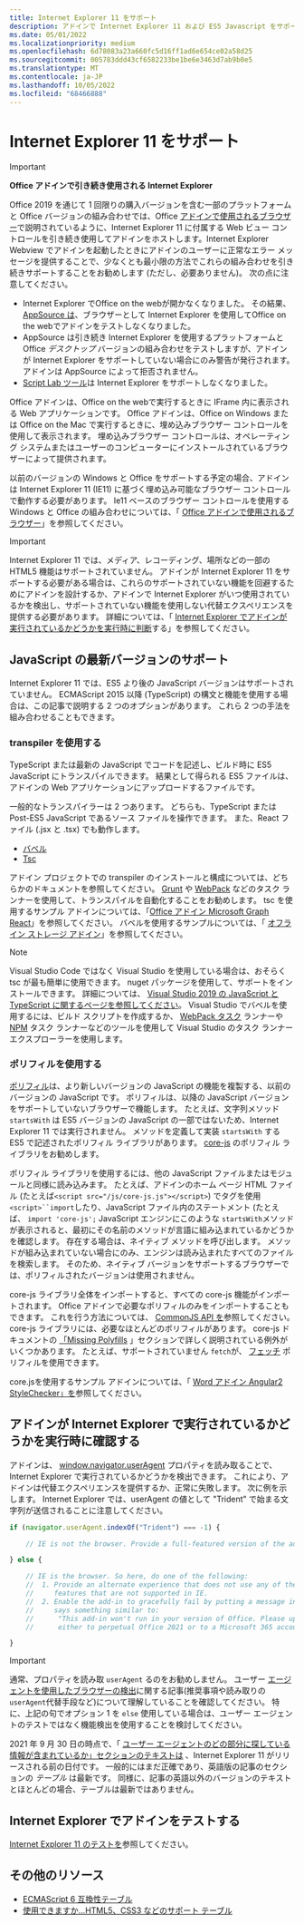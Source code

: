 ```yaml
---
title: Internet Explorer 11 をサポート
description: アドインで Internet Explorer 11 および ES5 Javascript をサポートする方法について説明します。
ms.date: 05/01/2022
ms.localizationpriority: medium
ms.openlocfilehash: 6d78083a23a660fc5d16ff1ad6e654ce02a58d25
ms.sourcegitcommit: 005783ddd43cf6582233be1be6e3463d7ab9b0e5
ms.translationtype: MT
ms.contentlocale: ja-JP
ms.lasthandoff: 10/05/2022
ms.locfileid: "68466888"
---
```

# <a name="support-internet-explorer-11"></a>Internet Explorer 11 をサポート

> [!IMPORTANT]
> **Office アドインで引き続き使用される Internet Explorer**
>
> Office 2019 を通じて 1 回限りの購入バージョンを含む一部のプラットフォームと Office バージョンの組み合わせでは、Office [アドインで使用されるブラウザー](../concepts/browsers-used-by-office-web-add-ins.md)で説明されているように、Internet Explorer 11 に付属する Web ビュー コントロールを引き続き使用してアドインをホストします。Internet Explorer Webview でアドインを起動したときにアドインのユーザーに正常なエラー メッセージを提供することで、少なくとも最小限の方法でこれらの組み合わせを引き続きサポートすることをお勧めします (ただし、必要ありません)。 次の点に注意してください。
>
> - Internet Explorer でOffice on the webが開かなくなりました。 その結果、[AppSource は](/office/dev/store/submit-to-appsource-via-partner-center)、ブラウザーとして Internet Explorer を使用してOffice on the webでアドインをテストしなくなりました。
> - AppSource は引き続き Internet Explorer を使用するプラットフォームと Office *デスクトップ* バージョンの組み合わせをテストしますが、アドインが Internet Explorer をサポートしていない場合にのみ警告が発行されます。アドインは AppSource によって拒否されません。
> - [Script Lab ツール](../overview/explore-with-script-lab.md)は Internet Explorer をサポートしなくなりました。

Office アドインは、Office on the webで実行するときに IFrame 内に表示される Web アプリケーションです。 Office アドインは、Office on Windows または Office on the Mac で実行するときに、埋め込みブラウザー コントロールを使用して表示されます。 埋め込みブラウザー コントロールは、オペレーティング システムまたはユーザーのコンピューターにインストールされているブラウザーによって提供されます。

以前のバージョンの Windows と Office をサポートする予定の場合、アドインは Internet Explorer 11 (IE11) に基づく埋め込み可能なブラウザー コントロールで動作する必要があります。 Ie11 ベースのブラウザー コントロールを使用する Windows と Office の組み合わせについては、「 [Office アドインで使用されるブラウザー](../concepts/browsers-used-by-office-web-add-ins.md)」を参照してください。

> [!IMPORTANT]
> Internet Explorer 11 では、メディア、レコーディング、場所などの一部の HTML5 機能はサポートされていません。 アドインが Internet Explorer 11 をサポートする必要がある場合は、これらのサポートされていない機能を回避するためにアドインを設計するか、アドインで Internet Explorer がいつ使用されているかを検出し、サポートされていない機能を使用しない代替エクスペリエンスを提供する必要があります。 詳細については、「 [Internet Explorer でアドインが実行されているかどうかを実行時に判断](#determine-at-runtime-if-the-add-in-is-running-in-internet-explorer)する」を参照してください。

## <a name="support-for-recent-versions-of-javascript"></a>JavaScript の最新バージョンのサポート

Internet Explorer 11 では、ES5 より後の JavaScript バージョンはサポートされていません。 ECMAScript 2015 以降 (TypeScript) の構文と機能を使用する場合は、この記事で説明する 2 つのオプションがあります。 これら 2 つの手法を組み合わせることもできます。

### <a name="use-a-transpiler"></a>transpiler を使用する

TypeScript または最新の JavaScript でコードを記述し、ビルド時に ES5 JavaScript にトランスパイルできます。 結果として得られる ES5 ファイルは、アドインの Web アプリケーションにアップロードするファイルです。

一般的なトランスパイラーは 2 つあります。 どちらも、TypeScript または Post-ES5 JavaScript であるソース ファイルを操作できます。 また、React ファイル (.jsx と .tsx) でも動作します。

- [バベル](https://babeljs.io/)
- [Tsc](https://www.typescriptlang.org/index.html)

アドイン プロジェクトでの transpiler のインストールと構成については、どちらかのドキュメントを参照してください。 [Grunt](https://gruntjs.com/) や [WebPack](https://webpack.js.org/) などのタスク ランナーを使用して、トランスパイルを自動化することをお勧めします。 tsc を使用するサンプル アドインについては、「[Office アドイン Microsoft Graph React](https://github.com/OfficeDev/Office-Add-in-samples/tree/main/Samples/auth/Office-Add-in-Microsoft-Graph-React)」を参照してください。 バベルを使用するサンプルについては、「 [オフライン ストレージ アドイン](https://github.com/OfficeDev/Office-Add-in-samples/tree/main/Samples/Excel.OfflineStorageAddin)」を参照してください。

> [!NOTE]
> Visual Studio Code ではなく Visual Studio を使用している場合は、おそらく tsc が最も簡単に使用できます。 nuget パッケージを使用して、サポートをインストールできます。 詳細については、 [Visual Studio 2019 の JavaScript と TypeScript に関するページを参照してください](/visualstudio/javascript/javascript-in-vs-2019)。 Visual Studio でバベルを使用するには、ビルド スクリプトを作成するか、 [WebPack タスク](https://marketplace.visualstudio.com/items?itemName=MadsKristensen.WebPackTaskRunner) ランナーや [NPM](https://marketplace.visualstudio.com/items?itemName=MadsKristensen.NPMTaskRunner) タスク ランナーなどのツールを使用して Visual Studio のタスク ランナー エクスプローラーを使用します。

### <a name="use-a-polyfill"></a>ポリフィルを使用する

[ポリフィル](https://en.wikipedia.org/wiki/Polyfill_(programming))は、より新しいバージョンの JavaScript の機能を複製する、以前のバージョンの JavaScript です。 ポリフィルは、以降の JavaScript バージョンをサポートしていないブラウザーで機能します。 たとえば、文字列メソッド `startsWith` は ES5 バージョンの JavaScript の一部ではないため、Internet Explorer 11 では実行されません。 メソッドを定義して実装 `startsWith` する ES5 で記述されたポリフィル ライブラリがあります。 [core-js](https://github.com/zloirock/core-js) のポリフィル ライブラリをお勧めします。

ポリフィル ライブラリを使用するには、他の JavaScript ファイルまたはモジュールと同様に読み込みます。 たとえば、アドインのホーム ページ HTML ファイル (たとえば`<script src="/js/core-js.js"></script>`) でタグを使用`<script>``import`したり、JavaScript ファイル内のステートメント (たとえば、 `import 'core-js';` JavaScript エンジンにこのような `startsWith`メソッドが表示されると、最初にその名前のメソッドが言語に組み込まれているかどうかを確認します。 存在する場合は、ネイティブ メソッドを呼び出します。 メソッドが組み込まれていない場合にのみ、エンジンは読み込まれたすべてのファイルを検索します。 そのため、ネイティブ バージョンをサポートするブラウザーでは、ポリフィルされたバージョンは使用されません。

core-js ライブラリ全体をインポートすると、すべての core-js 機能がインポートされます。 Office アドインで必要なポリフィルのみをインポートすることもできます。 これを行う方法については、 [CommonJS API を](https://github.com/zloirock/core-js#commonjs-api)参照してください。 core-js ライブラリには、必要なほとんどのポリフィルがあります。 core-js ドキュメントの [「Missing Polyfills](https://github.com/zloirock/core-js#missing-polyfills) 」セクションで詳しく説明されている例外がいくつかあります。 たとえば、サポートされていません `fetch`が、 [フェッチ](https://github.com/github/fetch) ポリフィルを使用できます。

core.jsを使用するサンプル アドインについては、「 [Word アドイン Angular2 StyleChecker」を](https://github.com/OfficeDev/Word-Add-in-Angular2-StyleChecker)参照してください。

## <a name="determine-at-runtime-if-the-add-in-is-running-in-internet-explorer"></a>アドインが Internet Explorer で実行されているかどうかを実行時に確認する

アドインは、 [window.navigator.userAgent](https://developer.mozilla.org/docs/Web/API/Navigator/userAgent) プロパティを読み取ることで、Internet Explorer で実行されているかどうかを検出できます。 これにより、アドインは代替エクスペリエンスを提供するか、正常に失敗します。 次に例を示します。 Internet Explorer では、userAgent の値として "Trident" で始まる文字列が送信されることに注意してください。

```javascript
if (navigator.userAgent.indexOf("Trident") === -1) {

    // IE is not the browser. Provide a full-featured version of the add-in here.

} else {

    // IE is the browser. So here, do one of the following: 
    //  1. Provide an alternate experience that does not use any of the HTML5
    //     features that are not supported in IE.
    //  2. Enable the add-in to gracefully fail by putting a message in the UI that
    //     says something similar to: 
    //      "This add-in won't run in your version of Office. Please upgrade 
    //      either to perpetual Office 2021 or to a Microsoft 365 account."          

}
```

> [!IMPORTANT]
> 通常、プロパティを読み取 `userAgent` るのをお勧めしません。 ユーザー [エージェントを使用したブラウザーの検出](https://developer.mozilla.org/docs/Web/HTTP/Browser_detection_using_the_user_agent)に関する記事(推奨事項や読み取りの `userAgent`代替手段など)について理解していることを確認してください。 特に、上記の句でオプション 1 を `else` 使用している場合は、ユーザー エージェントのテストではなく機能検出を使用することを検討してください。
>
> 2021 年 9 月 30 日の時点で、「 [ユーザー エージェントのどの部分に探している情報が含まれているか」セクションのテキストは](https://developer.mozilla.org/docs/Web/HTTP/Browser_detection_using_the_user_agent#which_part_of_the_user_agent_contains_the_information_you_are_looking_for) 、Internet Explorer 11 がリリースされる前の日付です。 一般的にはまだ正確であり、英語版の記事のセクションの *テーブル* は最新です。 同様に、記事の英語以外のバージョンのテキストとほとんどの場合、テーブルは最新ではありません。

## <a name="test-an-add-in-on-internet-explorer"></a>Internet Explorer でアドインをテストする

[Internet Explorer 11 のテストを](../testing/ie-11-testing.md)参照してください。

## <a name="additional-resources"></a>その他のリソース

- [ECMAScript 6 互換性テーブル](https://kangax.github.io/compat-table/es6/)
- [使用できますか...HTML5、CSS3 などのサポート テーブル](https://caniuse.com/)
